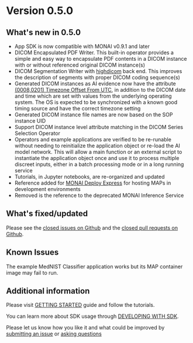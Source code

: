 # Version 0.5.0

## What's new in 0.5.0
- App SDK is now compatible with MONAI v0.9.1 and later
- DICOM Encapsulated PDF Writer. This built-in operator provides a simple and easy way to encapsulate PDF contents in a DICOM instance with or without referenced original DICOM instance(s)
- DICOM Segmentation Writer with <a href="https://highdicom.readthedocs.io/en/latest/introduction.html">highdicom</a> back end. This improves the description of segments with proper DICOM coding sequence(s)
- Generated DICOM instances as AI evidence now have the attribute <a href="https://dicom.nema.org/medical/dicom/current/output/chtml/part03/sect_C.12.html#table_C.12-1">(0008,0201) Timezone Offset From UTC</a>, in addition to the DICOM date and time which are set with values from the underlying operating system. The OS is expected to be synchronized with a known good timing source and have the correct timezone setting
- Generated DICOM instance file names are now based on the SOP instance UID
- Support DICOM instance level attribute matching in the DICOM Series Selection Operator
- Operators and example applications are verified to be re-runable without needing to reinitialize the application object or re-load the AI model network. This will allow a main function or an external script to instantiate the application object once and use it to process multiple discreet inputs, either in a batch processing mode or in a long running service
- Tutorials, in Jupyter notebooks, are re-organized and updated
- Reference added for <a href="https://github.com/Project-MONAI/monai-deploy/releases">MONAI Deploy Express</a> for hosting MAPs in development environments
- Removed is the reference to the deprecated MONAI Inference Service

## What's fixed/updated

Please see the <a href="https://github.com/Project-MONAI/monai-deploy-app-sdk/issues?q=is%3Aissue+is%3Aclosed">closed issues on Github</a> and the <a href="https://github.com/Project-MONAI/monai-deploy-app-sdk/pulls?q=is%3Apr+is%3Aclosed">closed pull requests on Github</a>.

## Known Issues
The example MedNIST Classifier application works but its MAP container image may fail to run.

## Additional information
Please visit [GETTING STARTED](/getting_started/index) guide and follow the tutorials.

You can learn more about SDK usage through [DEVELOPING WITH SDK](/developing_with_sdk/index).

Please let us know how you like it and what could be improved by [submitting an issue](https://github.com/Project-MONAI/monai-deploy-app-sdk/issues/new/choose) or [asking questions](https://github.com/Project-MONAI/monai-deploy-app-sdk/discussions)